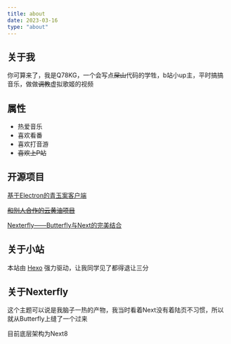 ```yaml
---
title: about
date: 2023-03-16
type: "about"
---
```


## 关于我

你可算来了，我是Q78KG，一个会写点<del>屎山</del>代码的学牲，b站小up主，平时搞搞音乐，做做<del>调教</del>虚拟歌姬的视频

## 属性

- 热爱音乐
- 喜欢看番
- 喜欢打音游
- <del>喜欢上P站</del>

## 开源项目

[基于Electron的青玉案客户端](https://github.com/SuSWhW/CyanJade-Studio)

<del>[和别人合作的云黄油项目](https://amemei.github.io)<del/>

[Nexterfly——Butterfly与Next的完美结合](https://github.com/SuSWhW/hexo-theme-nexterfly)

## 关于小站

本站由 [Hexo](https://hexo.io/) 强力驱动，让我同学见了都得退让三分

## 关于Nexterfly

这个主题可以说是我脑子一热的产物，我当时看着Next没有着陆页不习惯，所以就从Butterfly上缝了一个过来

目前底层架构为Next8